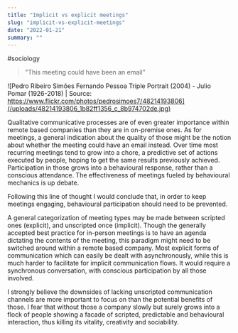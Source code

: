 ```yaml
---
title: "Implicit vs explicit meetings"
slug: "implicit-vs-explicit-meetings"
date: "2022-01-21"
summary: ""
---
```


#sociology

> "This meeting could have been an email"

![Pedro Ribeiro Simões Fernando Pessoa Triple Portrait (2004) - Julio Pomar (1926-2018) | Source: https://www.flickr.com/photos/pedrosimoes7/48214193806](/uploads/48214193806_1b82ff1356_c_8b974702de.jpg)

Qualitative communicative processes are of even greater importance within remote based companies than they are in on-premise ones. As for meetings, a general indication about the quality of those might be the notion about whether the meeting could have an email instead. Over time most recurring meetings tend to grow into a chore, a predictive set of actions executed by people, hoping to get the same results previously achieved. Participation in those grows into a behavioural response, rather than a conscious attendance. The effectiveness of meetings fueled by behavioural mechanics is up debate.

Following this line of thought I would conclude that, in order to keep meetings engaging, behavioural participation should need to be prevented.

A general categorization of meeting types may be made between scripted ones (explicit), and unscripted once (implicit). Though the generally accepted best practice for in-person meetings is to have an agenda dictating the contents of the meeting, this paradigm might need to be switched around within a remote based company. Most explicit forms of communication which can easily be dealt with asynchronously, while this is much harder to facilitate for implicit communication flows. It would require a synchronous conversation, with conscious participation by all those involved.

I strongly believe the downsides of lacking unscripted communication channels are more important to focus on than the potential benefits of those. I fear that without those a company slowly but surely grows into a flock of people showing a facade of scripted, predictable and behavioural interaction, thus killing its vitality, creativity and sociability.
